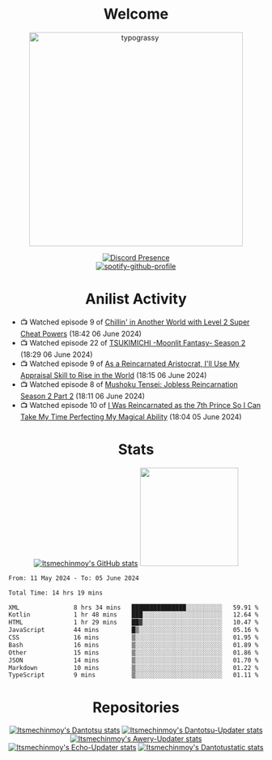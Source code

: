 <div align="center">

# Welcome
<a href="https://github.com/kawarimidoll/typograssy">
    <img alt="typograssy" src="https://typograssy.deno.dev/api?text=%E3%82%88%E3%81%86%E3%81%93%E3%81%9D%E3%81%BF%E3%81%AA%E3%81%95%E3%82%93%20-%20Itsmechinmoy--&&l0=none&l1=82d9d0&l2=027353&l3=038c4c&l4=01402e&bg=none&frame=none&speed=100&comment=" width="421.99">
</a>

[![Discord Presence](https://lanyard.cnrad.dev/api/523539866311720963?theme=dark&bg=Oe1116&animated=false&hideDiscrim=true&borderRadius=30px&hideActivity=whenNotUsed)](https://discord.com/users/523539866311720963)<br>
[![spotify-github-profile](https://spotify-github-profile.vercel.app/api/view?uid=31zczwoe3obxakjgkio7anubhkaq&cover_image=true&theme=novatorem&show_offline=true&background_color=121212&interchange=false&bar_color=53b14f&bar_color=ffffff&bar_color_cover=false)](https://spotify-github-profile.vercel.app/api/view?uid=31zczwoe3obxakjgkio7anubhkaq&redirect=true)
</div>

<div align="center">

# Anilist Activity
</div>
<!-- ANILIST_ACTIVITY:start -->

-   📺 Watched episode 9 of [Chillin' in Another World with Level 2 Super Cheat Powers](https://anilist.co/anime/170130) (18:42 06 June 2024)
-   📺 Watched episode 22 of [TSUKIMICHI -Moonlit Fantasy- Season 2](https://anilist.co/anime/139518) (18:29 06 June 2024)
-   📺 Watched episode 9 of [As a Reincarnated Aristocrat, I'll Use My Appraisal Skill to Rise in the World](https://anilist.co/anime/164702) (18:15 06 June 2024)
-   📺 Watched episode 8 of [Mushoku Tensei: Jobless Reincarnation Season 2 Part 2](https://anilist.co/anime/166873) (18:11 06 June 2024)
-   📺 Watched episode 10 of [I Was Reincarnated as the 7th Prince So I Can Take My Time Perfecting My Magical Ability](https://anilist.co/anime/156415) (18:04 05 June 2024)

<!-- ANILIST_ACTIVITY:end -->
<div align="center">
    
# Stats
[![Itsmechinmoy's GitHub stats](https://github-readme-stats.vercel.app/api?username=itsmechinmoy&show_icons=true&theme=algolia)](https://github.com/anuraghazra/github-readme-stats)
<img src="https://github-readme-stackoverflow.vercel.app/?userID=25004176&theme=dark" height="194"/>
</div>
<!--START_SECTION:waka-->

```txt
From: 11 May 2024 - To: 05 June 2024

Total Time: 14 hrs 19 mins

XML               8 hrs 34 mins   ███████████████░░░░░░░░░░   59.91 %
Kotlin            1 hr 48 mins    ███░░░░░░░░░░░░░░░░░░░░░░   12.64 %
HTML              1 hr 29 mins    ██▓░░░░░░░░░░░░░░░░░░░░░░   10.47 %
JavaScript        44 mins         █▒░░░░░░░░░░░░░░░░░░░░░░░   05.16 %
CSS               16 mins         ▒░░░░░░░░░░░░░░░░░░░░░░░░   01.95 %
Bash              16 mins         ▒░░░░░░░░░░░░░░░░░░░░░░░░   01.89 %
Other             15 mins         ▒░░░░░░░░░░░░░░░░░░░░░░░░   01.86 %
JSON              14 mins         ▒░░░░░░░░░░░░░░░░░░░░░░░░   01.70 %
Markdown          10 mins         ▒░░░░░░░░░░░░░░░░░░░░░░░░   01.22 %
TypeScript        9 mins          ▒░░░░░░░░░░░░░░░░░░░░░░░░   01.11 %
```

<!--END_SECTION:waka-->
<div align="center">

# Repositories
[![Itsmechinmoy's Dantotsu stats](https://github-readme-stats.vercel.app/api/pin/?username=itsmechinmoy&repo=dantotsu&show_icons=true&theme=algolia&description_lines_count=1)](https://github.com/itsmechinmoy/dantotsu)
[![Itsmechinmoy's Dantotsu-Updater stats](https://github-readme-stats.vercel.app/api/pin/?username=itsmechinmoy&repo=dantotsu-updater&show_icons=true&theme=algolia&description_lines_count=1)](https://github.com/itsmechinmoy/dantotsu-updater)
[![Itsmechinmoy's Awery-Updater stats](https://github-readme-stats.vercel.app/api/pin/?username=itsmechinmoy&repo=awery-updater&show_icons=true&theme=algolia&description_lines_count=1)](https://github.com/itsmechinmoy/awery-updater)
[![Itsmechinmoy's Echo-Updater stats](https://github-readme-stats.vercel.app/api/pin/?username=itsmechinmoy&repo=echo-updater&show_icons=true&theme=algolia&description_lines_count=1)](https://github.com/itsmechinmoy/echo-updater)
[![Itsmechinmoy's Dantotustatic stats](https://github-readme-stats.vercel.app/api/pin/?username=itsmechinmoy&repo=dantotustatic&show_icons=true&theme=algolia&description_lines_count=1)](https://github.com/itsmechinmoy/dantotustatic)
</div>
